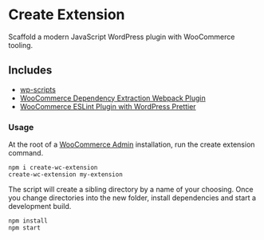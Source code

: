 # Create Extension

Scaffold a modern JavaScript WordPress plugin with WooCommerce tooling.

## Includes

-   [wp-scripts](https://github.com/WordPress/gutenberg/tree/master/packages/scripts)
-   [WooCommerce Dependency Extraction Webpack Plugin](https://github.com/woocommerce/woocommerce-admin/tree/main/packages/dependency-extraction-webpack-plugin)
-   [WooCommerce ESLint Plugin with WordPress Prettier](https://github.com/woocommerce/woocommerce-admin/tree/main/packages/eslint-plugin)

### Usage

At the root of a [WooCommerce Admin](https://github.com/woocommerce/woocommerce-admin) installation, run the create extension command.

```
npm i create-wc-extension
create-wc-extension my-extension
```

The script will create a sibling directory by a name of your choosing. Once you change directories into the new folder, install dependencies and start a development build.

```
npm install
npm start
```